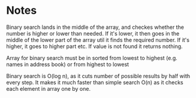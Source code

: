 # Notes

Binary search lands in the middle of the array, and checkes whether the number is higher or lower than needed. If it's lower, it then goes in the middle of the lower part of the array util it finds the required number. If it's higher, it goes to higher part etc.
If value is not found it returns nothing.

Array for binary search must be in sorted from lowest to highest (e.g. names in address book) or from highest to lowest

Binary search is O(log n), as it cuts number of possible results by half with every step. It makes it much faster than simple search O(n) as it checks each element in array one by one.

